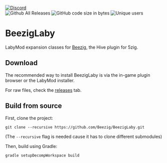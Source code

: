 [![Discord](https://discordapp.com/api/guilds/346695724253184014/embed.png?style=banner2)](http://discord.gg/se7zJsU)  
![Github All Releases](https://img.shields.io/github/downloads/Beezig/BeezigLaby/total.svg)
![GitHub code size in bytes](https://img.shields.io/github/languages/code-size/Beezig/BeezigLaby.svg)
![Unique users](https://l.beezig.eu/badgeunique)

# BeezigLaby
LabyMod expansion classes for [Beezig](https://github.com/Beezig/Beezig), the Hive plugin for 5zig.

## Download
The recommended way to install BeezigLaby is via the in-game plugin browser or the LabyMod installer.

For raw files, check the [releases](https://github.com/Beezig/BeezigLaby/releases) tab.

## Build from source
First, clone the project:
```
git clone --recursive https://github.com/Beezig/BeezigLaby.git
```
(The `--recursive` flag is needed cause it has to clone different submodules)

Then, build using Gradle:
```
gradle setupDecompWorkspace build
```
